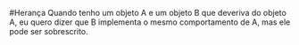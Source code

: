 #Herança
Quando tenho um objeto A e um objeto B que deveriva do objeto A, eu quero 
dizer que B implementa o mesmo comportamento de A, mas ele pode ser sobrescrito. 